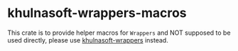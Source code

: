 # khulnasoft-wrappers-macros

This crate is to provide helper macros for `Wrappers` and NOT supposed to be used directly, please use [khulnasoft-wrappers](https://github.com/khulnasoft/wrappers/tree/main/khulnasoft-wrappers) instead.
